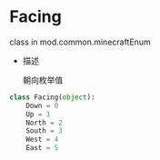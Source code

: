 # Facing

class in mod.common.minecraftEnum

- 描述

    朝向枚举值



```python
class Facing(object):
	Down = 0
	Up = 1
	North = 2
	South = 3
	West = 4
	East = 5

``` 

